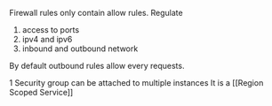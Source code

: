 Firewall rules 
only contain allow rules.
Regulate 
1. access to ports 
2. ipv4 and ipv6
3. inbound and outbound network

By default outbound rules allow every requests.

1 Security group can be attached to multiple instances
It is a [[Region Scoped Service]]

